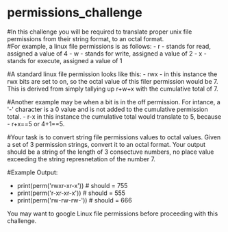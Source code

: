 # permissions_challenge

#In this challenge you will be required to translate proper unix file permissions from their string format, to an octal format.  
#For example, a linux file permissions is as follows:
    - r - stands for read, assigned a value of 4
    - w - stands for write, assigned a value of 2
    - x - stands for execute, assigned a value of 1

#A standard linux file permission looks like this:
    - rwx - in this instance the rwx bits are set to on, so the octal value of this filer permission would be 7.  This is derived from simply tallying up r+w+x with the cumulative total of 7.  

#Another example may be when a bit is in the off permission.  For intance, a '-' character is a 0 value and is not added to the cumulative permission total.
    - r-x  in this instance the cumulative total would translate to 5, because 
    - r+x==5 or 4+1==5.  

#Your task is to convert string file permissions values to octal values.  Given a set of 3 permission strings, convert it to an octal format.  Your output should be a string of the length of 3 consectuve numbers, no place value exceeding the string represnetation of the number 7.

#Example Output:
- print(perm('rwxr-xr-x')) # should = 755
- print(perm('r-xr-xr-x')) # should = 555
- print(perm('rw-rw-rw-')) # should = 666


You may want to google Linux file permissions before proceeding with this challenge.
